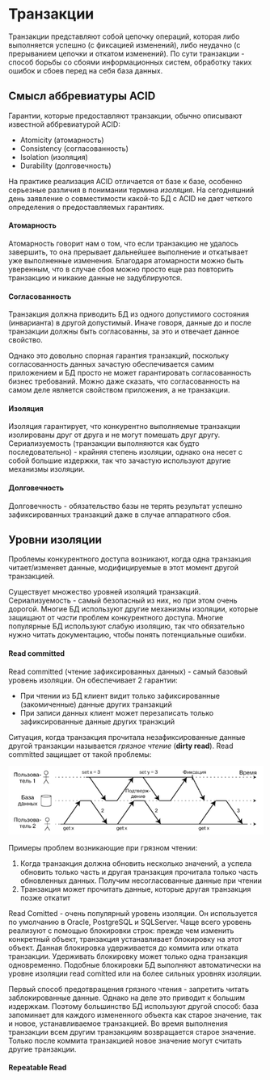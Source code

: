 # Транзакции
Транзакции представляют собой цепочку операций, которая либо выполняется успешно (с фиксацией изменений), либо 
неудачно (с прерыванием цепочки и откатом изменений). По сути транзакции - способ борьбы со сбоями информационных 
систем, обработку таких ошибок и сбоев перед на себя база данных.

## Смысл аббревиатуры ACID
Гарантии, которые предоставляют транзакции, обычно описывают известной аббревиатурой ACID:
- Atomicity (атомарность)
- Consistency (согласованность)
- Isolation (изоляция)
- Durability (долговечность)

На практике реализация ACID отличается от базе к базе, особенно серьезные различия в понимании термина _изоляция_. 
На сегодняшний день заявление о совместимости какой-то БД с ACID не дает четкого определения о предоставляемых 
гарантиях.

#### Атомарность
Атомарность говорит нам о том, что если транзакцию не удалось завершить, то она прерывает дальнейшее выполнение и 
откатывает уже выполненные изменения. Благодаря атомарности можно быть уверенным, что в случае сбоя можно просто
еще раз повторить транзакцию и никакие данные не задублируются.

#### Согласованность
Транзакция должна приводить БД из одного допустимого состояния (инварианта) в другой допустимый. Иначе говоря, 
данные до и после транзакции должны быть согласованны, за это и отвечает данное свойство. 

Однако это довольно спорная гарантия транзакций, поскольку согласованность данных зачастую обеспечивается самим 
приложением и БД просто не может гарантировать согласованность бизнес требований. Можно даже сказать, что 
согласованность на самом деле является свойством приложения, а не транзакции.

#### Изоляция
Изоляция гарантирует, что конкурентно выполняемые транзакции изолированы друг от друга и не могут помешать друг другу.
Сериализуемость (транзакции выполняются как будто последовательно) - крайняя степень изоляции, однако она несет с 
собой большие издержки, так что зачастую используют другие механизмы изоляции.

#### Долговечность
Долговечность - обязательство базы не терять результат успешно зафиксированных транзакций даже в случае аппаратного 
сбоя.

## Уровни изоляции
Проблемы конкурентного доступа возникают, когда одна транзакция читает/изменяет данные, модифицируемые в этот момент
другой транзакцией.

Существует множество уровней изоляций транзакций. Сериализуемость - самый безопасный из них, но при этом очень дорогой.
Многие БД используют другие механизмы изоляции, которые защищают от _части_ проблем конкурентного доступа. Многие 
популярные БД используют слабую изоляцию, так что обязательно нужно читать документацию, чтобы понять потенциальные 
ошибки.

#### Read committed
Read committed (чтение зафиксированных данных) - самый базовый уровень изоляции. Он обеспечивает 2 гарантии:
- При чтении из БД клиент видит только зафиксированные (закомиченные) данные других транзакций
- При записи данных клиент может перезаписать только зафиксированные данные других транзкций

Ситуация, когда транзакция прочитала незафиксированные данные другой транзакции называется _грязное чтение_ 
(**dirty read**). Read committed защищает от такой проблемы:

![img.png](../../../../img/highload/dirty_read_fix.png)

Примеры проблем возникающие при грязном чтении:
1) Когда транзакция должна обновить несколько значений, а успела обновить только часть и другая транзакция 
прочитала только часть обновленных данных. Получим несогласованные данные при чтении
2) Транзакция может прочитать данные, которые другая транзакция позже откатит

Read Comitted - очень популярный уровень изоляции. Он используется по умолчанию в Oracle, PostgreSQL и SQLServer. 
Чаще всего уровень реализуют с помощью блокировки строк: прежде чем изменить конкретный объект, транзакция устанавливает
блокировку на этот объект. Данная блокировка удерживается до коммита или отката транзакции. Удерживать блокировку может
только одна транзакция одновременно. Подобные блокировки БД выполняют автоматически на уровне изоляции read comitted 
или на более сильных уровнях изоляции.

Первый способ предотвращения грязного чтения - запретить читать заблокированные данные. Однако на деле это приводит к 
большим издержкам. Поэтому большинство БД используют другой способ: база запоминает для каждого измененного объекта 
как старое значение, так и новое, устанавливаемое транзакцией. Во время выполнения транзакции всем другим транзакциям
возвращается старое значение. Только после коммита транзакцией новое значение могут считать другие транзакции.


#### Repeatable Read